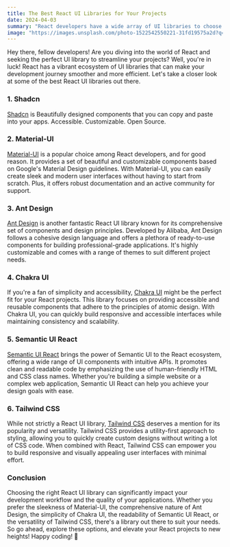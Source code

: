 ```yaml
---
title: The Best React UI Libraries for Your Projects
date: 2024-04-03
summary: "React developers have a wide array of UI libraries to choose from, each offering unique features and benefits. This article explores five top React UI libraries"
image: "https://images.unsplash.com/photo-1522542550221-31fd19575a2d?q=80&w=3540&auto=format&fit=crop&ixlib=rb-4.0.3&ixid=M3wxMjA3fDB8MHxwaG90by1wYWdlfHx8fGVufDB8fHx8fA%3D%3D"
---
```


Hey there, fellow developers! Are you diving into the world of React and seeking the perfect UI library to streamline your projects? Well, you're in luck! React has a vibrant ecosystem of UI libraries that can make your development journey smoother and more efficient. Let's take a closer look at some of the best React UI libraries out there.

### 1. **Shadcn**

[Shadcn](https://ui.shadcn.com/) is Beautifully designed components that you can copy and paste into your apps. Accessible. Customizable. Open Source.

### 2. **Material-UI**

[Material-UI](https://material-ui.com/) is a popular choice among React developers, and for good reason. It provides a set of beautiful and customizable components based on Google's Material Design guidelines. With Material-UI, you can easily create sleek and modern user interfaces without having to start from scratch. Plus, it offers robust documentation and an active community for support.

### 3. **Ant Design**

[Ant Design](https://ant.design/) is another fantastic React UI library known for its comprehensive set of components and design principles. Developed by Alibaba, Ant Design follows a cohesive design language and offers a plethora of ready-to-use components for building professional-grade applications. It's highly customizable and comes with a range of themes to suit different project needs.

### 4. **Chakra UI**

If you're a fan of simplicity and accessibility, [Chakra UI](https://chakra-ui.com/) might be the perfect fit for your React projects. This library focuses on providing accessible and reusable components that adhere to the principles of atomic design. With Chakra UI, you can quickly build responsive and accessible interfaces while maintaining consistency and scalability.

### 5. **Semantic UI React**

[Semantic UI React](https://react.semantic-ui.com/) brings the power of Semantic UI to the React ecosystem, offering a wide range of UI components with intuitive APIs. It promotes clean and readable code by emphasizing the use of human-friendly HTML and CSS class names. Whether you're building a simple website or a complex web application, Semantic UI React can help you achieve your design goals with ease.

### 6. **Tailwind CSS**

While not strictly a React UI library, [Tailwind CSS](https://tailwindcss.com/) deserves a mention for its popularity and versatility. Tailwind CSS provides a utility-first approach to styling, allowing you to quickly create custom designs without writing a lot of CSS code. When combined with React, Tailwind CSS can empower you to build responsive and visually appealing user interfaces with minimal effort.

### Conclusion

Choosing the right React UI library can significantly impact your development workflow and the quality of your applications. Whether you prefer the sleekness of Material-UI, the comprehensive nature of Ant Design, the simplicity of Chakra UI, the readability of Semantic UI React, or the versatility of Tailwind CSS, there's a library out there to suit your needs. So go ahead, explore these options, and elevate your React projects to new heights! Happy coding! 🚀
